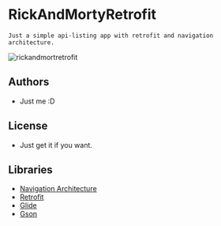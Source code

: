 # RickAndMortyRetrofit
```
Just a simple api-listing app with retrofit and navigation architecture.
```

![rickandmortretrofit](https://user-images.githubusercontent.com/26333702/139447719-6c2be5b3-789d-49f3-add4-dfb08bcc73ae.jpg)

## Authors

* Just me :D

## License

* Just get it if you want.

## Libraries
* [Navigation Architecture](https://developer.android.com/guide/navigation/navigation-getting-started)
* [Retrofit](https://square.github.io/retrofit/)
* [Glide](https://github.com/bumptech/glide)
* [Gson](https://github.com/google/gson)
